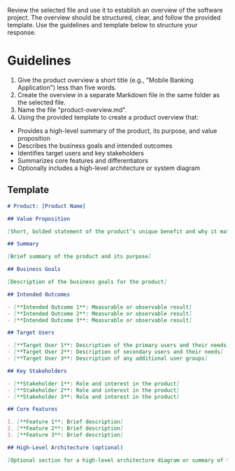 Review the selected file and use it to establish an overview of the software project. The overview should be structured, clear, and follow the provided template. Use the guidelines and template below to structure your response.

# Guidelines
1. Give the product overview a short title (e.g., "Mobile Banking Application") less than five words. 
2. Create the overview in a separate Markdown file in the same folder as the selected file. 
3. Name the file "product-overview.md". 
4. Using the provided template to create a product overview that:
- Provides a high-level summary of the product, its purpose, and value proposition
- Describes the business goals and intended outcomes
- Identifies target users and key stakeholders
- Summarizes core features and differentiators
- Optionally includes a high-level architecture or system diagram

## Template
```markdown
# Product: [Product Name]

## Value Proposition

[Short, bolded statement of the product’s unique benefit and why it matters]

## Summary

[Brief summary of the product and its purpose]

## Business Goals

[Description of the business goals for the product]

## Intended Outcomes

- [**Intended Outcome 1**: Measurable or observable result]
- [**Intended Outcome 2**: Measurable or observable result]
- [**Intended Outcome 3**: Measurable or observable result]

## Target Users

- [**Target User 1**: Description of the primary users and their needs]
- [**Target User 2**: Description of secondary users and their needs]
- [**Target User 3**: Description of any additional user groups]

## Key Stakeholders

- [**Stakeholder 1**: Role and interest in the product]
- [**Stakeholder 2**: Role and interest in the product] 
- [**Stakeholder 3**: Role and interest in the product]

## Core Features

1. [**Feature 1**: Brief description]
2. [**Feature 2**: Brief description]
3. [**Feature 3**: Brief description]

## High-Level Architecture (optional)

[Optional section for a high-level architecture diagram or summary of the system components and their interactions]
```